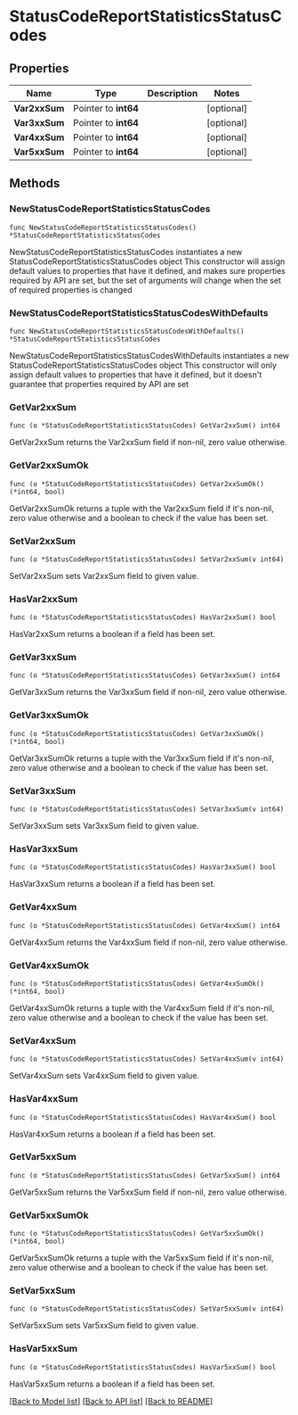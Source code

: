 # StatusCodeReportStatisticsStatusCodes

## Properties

Name | Type | Description | Notes
------------ | ------------- | ------------- | -------------
**Var2xxSum** | Pointer to **int64** |  | [optional] 
**Var3xxSum** | Pointer to **int64** |  | [optional] 
**Var4xxSum** | Pointer to **int64** |  | [optional] 
**Var5xxSum** | Pointer to **int64** |  | [optional] 

## Methods

### NewStatusCodeReportStatisticsStatusCodes

`func NewStatusCodeReportStatisticsStatusCodes() *StatusCodeReportStatisticsStatusCodes`

NewStatusCodeReportStatisticsStatusCodes instantiates a new StatusCodeReportStatisticsStatusCodes object
This constructor will assign default values to properties that have it defined,
and makes sure properties required by API are set, but the set of arguments
will change when the set of required properties is changed

### NewStatusCodeReportStatisticsStatusCodesWithDefaults

`func NewStatusCodeReportStatisticsStatusCodesWithDefaults() *StatusCodeReportStatisticsStatusCodes`

NewStatusCodeReportStatisticsStatusCodesWithDefaults instantiates a new StatusCodeReportStatisticsStatusCodes object
This constructor will only assign default values to properties that have it defined,
but it doesn't guarantee that properties required by API are set

### GetVar2xxSum

`func (o *StatusCodeReportStatisticsStatusCodes) GetVar2xxSum() int64`

GetVar2xxSum returns the Var2xxSum field if non-nil, zero value otherwise.

### GetVar2xxSumOk

`func (o *StatusCodeReportStatisticsStatusCodes) GetVar2xxSumOk() (*int64, bool)`

GetVar2xxSumOk returns a tuple with the Var2xxSum field if it's non-nil, zero value otherwise
and a boolean to check if the value has been set.

### SetVar2xxSum

`func (o *StatusCodeReportStatisticsStatusCodes) SetVar2xxSum(v int64)`

SetVar2xxSum sets Var2xxSum field to given value.

### HasVar2xxSum

`func (o *StatusCodeReportStatisticsStatusCodes) HasVar2xxSum() bool`

HasVar2xxSum returns a boolean if a field has been set.

### GetVar3xxSum

`func (o *StatusCodeReportStatisticsStatusCodes) GetVar3xxSum() int64`

GetVar3xxSum returns the Var3xxSum field if non-nil, zero value otherwise.

### GetVar3xxSumOk

`func (o *StatusCodeReportStatisticsStatusCodes) GetVar3xxSumOk() (*int64, bool)`

GetVar3xxSumOk returns a tuple with the Var3xxSum field if it's non-nil, zero value otherwise
and a boolean to check if the value has been set.

### SetVar3xxSum

`func (o *StatusCodeReportStatisticsStatusCodes) SetVar3xxSum(v int64)`

SetVar3xxSum sets Var3xxSum field to given value.

### HasVar3xxSum

`func (o *StatusCodeReportStatisticsStatusCodes) HasVar3xxSum() bool`

HasVar3xxSum returns a boolean if a field has been set.

### GetVar4xxSum

`func (o *StatusCodeReportStatisticsStatusCodes) GetVar4xxSum() int64`

GetVar4xxSum returns the Var4xxSum field if non-nil, zero value otherwise.

### GetVar4xxSumOk

`func (o *StatusCodeReportStatisticsStatusCodes) GetVar4xxSumOk() (*int64, bool)`

GetVar4xxSumOk returns a tuple with the Var4xxSum field if it's non-nil, zero value otherwise
and a boolean to check if the value has been set.

### SetVar4xxSum

`func (o *StatusCodeReportStatisticsStatusCodes) SetVar4xxSum(v int64)`

SetVar4xxSum sets Var4xxSum field to given value.

### HasVar4xxSum

`func (o *StatusCodeReportStatisticsStatusCodes) HasVar4xxSum() bool`

HasVar4xxSum returns a boolean if a field has been set.

### GetVar5xxSum

`func (o *StatusCodeReportStatisticsStatusCodes) GetVar5xxSum() int64`

GetVar5xxSum returns the Var5xxSum field if non-nil, zero value otherwise.

### GetVar5xxSumOk

`func (o *StatusCodeReportStatisticsStatusCodes) GetVar5xxSumOk() (*int64, bool)`

GetVar5xxSumOk returns a tuple with the Var5xxSum field if it's non-nil, zero value otherwise
and a boolean to check if the value has been set.

### SetVar5xxSum

`func (o *StatusCodeReportStatisticsStatusCodes) SetVar5xxSum(v int64)`

SetVar5xxSum sets Var5xxSum field to given value.

### HasVar5xxSum

`func (o *StatusCodeReportStatisticsStatusCodes) HasVar5xxSum() bool`

HasVar5xxSum returns a boolean if a field has been set.


[[Back to Model list]](../README.md#documentation-for-models) [[Back to API list]](../README.md#documentation-for-api-endpoints) [[Back to README]](../README.md)


